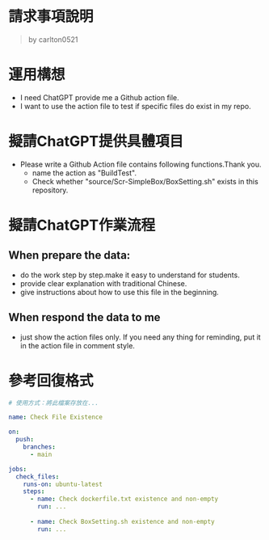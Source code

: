 請求事項說明
========
> by carlton0521

# 運用構想

- I need ChatGPT provide me a Github action file. 
- I want to use the action file to test if specific files do exist in my repo. 

# 擬請ChatGPT提供具體項目

- Please write a Github Action file contains following functions.Thank you.
  * name the action as "BuildTest".
  * Check whether "source/Scr-SimpleBox/BoxSetting.sh" exists in this repository.

# 擬請ChatGPT作業流程

## When prepare the data:
- do the work step by step.make it easy to understand for students.
- provide clear explanation with traditional Chinese.
- give instructions about how to use this file in the beginning.

## When respond the data to me
- just show the action files only. If you need any thing for reminding, put it in the action file in comment style.

# 參考回復格式

```yaml
# 使用方式：將此檔案存放在...

name: Check File Existence

on:
  push:
    branches:
      - main

jobs:
  check_files:
    runs-on: ubuntu-latest
    steps:
      - name: Check dockerfile.txt existence and non-empty
        run: ...
          
      - name: Check BoxSetting.sh existence and non-empty
        run: ...
```